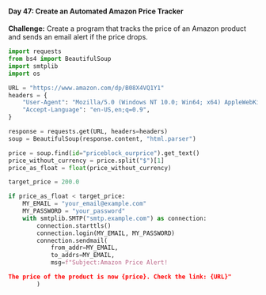 #### Day 47: Create an Automated Amazon Price Tracker
**Challenge:** Create a program that tracks the price of an Amazon product and sends an email alert if the price drops.

```python
import requests
from bs4 import BeautifulSoup
import smtplib
import os

URL = "https://www.amazon.com/dp/B08X4VQ1Y1"
headers = {
    "User-Agent": "Mozilla/5.0 (Windows NT 10.0; Win64; x64) AppleWebKit/537.36 (KHTML, like Gecko) Chrome/91.0.4472.124 Safari/537.36",
    "Accept-Language": "en-US,en;q=0.9",
}

response = requests.get(URL, headers=headers)
soup = BeautifulSoup(response.content, "html.parser")

price = soup.find(id="priceblock_ourprice").get_text()
price_without_currency = price.split("$")[1]
price_as_float = float(price_without_currency)

target_price = 200.0

if price_as_float < target_price:
    MY_EMAIL = "your_email@example.com"
    MY_PASSWORD = "your_password"
    with smtplib.SMTP("smtp.example.com") as connection:
        connection.starttls()
        connection.login(MY_EMAIL, MY_PASSWORD)
        connection.sendmail(
            from_addr=MY_EMAIL,
            to_addrs=MY_EMAIL,
            msg=f"Subject:Amazon Price Alert!

The price of the product is now {price}. Check the link: {URL}"
        )
```


